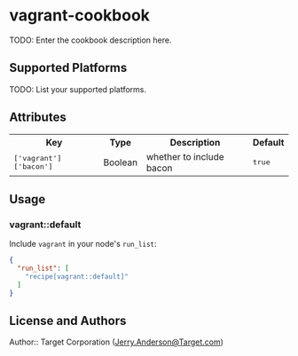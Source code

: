 # vagrant-cookbook

TODO: Enter the cookbook description here.

## Supported Platforms

TODO: List your supported platforms.

## Attributes

<table>
  <tr>
    <th>Key</th>
    <th>Type</th>
    <th>Description</th>
    <th>Default</th>
  </tr>
  <tr>
    <td><tt>['vagrant']['bacon']</tt></td>
    <td>Boolean</td>
    <td>whether to include bacon</td>
    <td><tt>true</tt></td>
  </tr>
</table>

## Usage

### vagrant::default

Include `vagrant` in your node's `run_list`:

```json
{
  "run_list": [
    "recipe[vagrant::default]"
  ]
}
```

## License and Authors

Author:: Target Corporation (<Jerry.Anderson@Target.com>)
